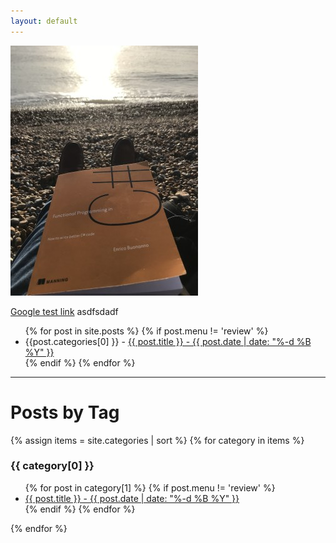 ```yaml
---
layout: default
---
```


<div class="home">

<img src="/assets/2019-01-11/6.jpg" />  
<p></p>

<p>
<a href="https://www.google.co.uk">Google test link</a> asdfsdadf
</p>

<ul>
  {% for post in site.posts %}
    {% if post.menu != 'review' %}
    <li>{{post.categories[0] }} - 
      <a href="{{ post.url }}">{{ post.title }} - {{ post.date | date: "%-d %B %Y" }} </a>
    </li>
    {% endif %}
  {% endfor %}
</ul>

---

<h1>Posts by Tag</h1>

{% assign items = site.categories | sort %}
{% for category in items %}
  <h3>{{ category[0] }}</h3>
  <ul>
    {% for post in category[1] %}
      {% if post.menu != 'review' %}
        <li><a href="{{ post.url }}">{{ post.title }} - {{ post.date | date: "%-d %B %Y" }} </a></li>
      {% endif %}
    {% endfor %}
  </ul>
{% endfor %}
</div>
